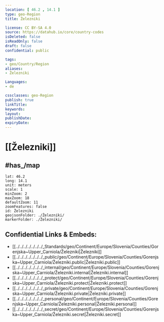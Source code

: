 ```yaml
---
location: [ 46.2 , 14.1 ] 
type: geo-Region
title: Železniki

license: CC BY-SA 4.0
source: https://datahub.io/core/country-codes
isDeleted: false
isReadOnly: false
draft: false
confidential: public

tags:
- geo/Country/Region
aliases:
- Železniki

Languages:
- de

cssclasses: geo-Region
publish: true
linkTitle: 
keywords: 
layout: 
publishDate: 
expiryDate: 
---
```


# [[Železniki]] 


## #has_/map 

```leaflet
lat: 46.2
long: 14.1
unit: meters
scale: 1
minZoom: 2 
maxZoom: 18
defaultZoom: 11
zoomFeatures: false 
id: Železniki
geojsonFolder: ./Železniki/
markerFolder: ./Železniki/
```


## Confidential Links & Embeds: 
- [[../../../../../../../_Standards/geo/Continent/Europe/Slovenia/Counties/Gorenjska~Upper_Carniola/Železniki|Železniki]] 
- [[../../../../../../../_public/geo/Continent/Europe/Slovenia/Counties/Gorenjska~Upper_Carniola/Železniki.public|Železniki.public]] 
- [[../../../../../../../_internal/geo/Continent/Europe/Slovenia/Counties/Gorenjska~Upper_Carniola/Železniki.internal|Železniki.internal]] 
- [[../../../../../../../_protect/geo/Continent/Europe/Slovenia/Counties/Gorenjska~Upper_Carniola/Železniki.protect|Železniki.protect]] 
- [[../../../../../../../_private/geo/Continent/Europe/Slovenia/Counties/Gorenjska~Upper_Carniola/Železniki.private|Železniki.private]] 
- [[../../../../../../../_personal/geo/Continent/Europe/Slovenia/Counties/Gorenjska~Upper_Carniola/Železniki.personal|Železniki.personal]] 
- [[../../../../../../../_secret/geo/Continent/Europe/Slovenia/Counties/Gorenjska~Upper_Carniola/Železniki.secret|Železniki.secret]] 

